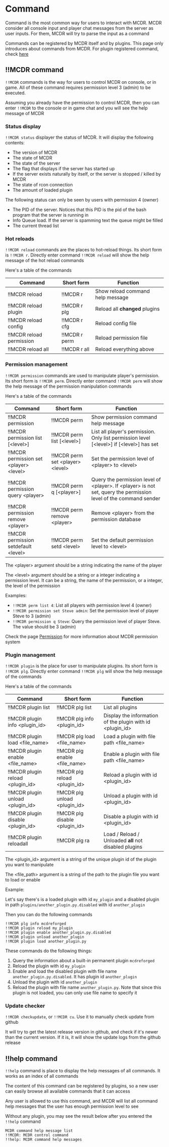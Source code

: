# Command

Command is the most common way for users to interact with MCDR. MCDR consider all console input and player chat messages from the server as user inputs. For them, MCDR will try to parse the input as a command

Commands can be registered by MCDR itself and by plugins. This page only introduces about commands from MCDR. For plugin registered command, check [here](plugin_dev/command)

## !!MCDR command

`!!MCDR` commands is the way for users to control MCDR on console, or in game. All of these command requires permission level 3 (admin) to be executed.

Assuming you already have the permission to control MCDR, then you can enter `!!MCDR` to the console or in game chat and you will see the help message of MCDR

### Status display

`!!MCDR status` displayer the status of MCDR. It will display the following contents:

- The version of MCDR
- The state of MCDR
- The state of the server
- The flag that displays if the server has started up
- If the server exists naturally by itself, or the server is stopped / killed by MCDR
- The state of rcon connection
- The amount of loaded plugin

The following status can only be seen by users with permission 4 (owner)

- The PID of the server. Notices that this PID is the pid of the bash program that the server is running in
- Info Queue load. If the server is spamming text the queue might be filled
- The current thread list


### Hot reloads

`!!MCDR reload` commands are the places to hot-reload things. Its short form is `!!MCDR r`. Directly enter command `!!MCDR reload` will show the help message of the hot reload commands

Here's a table of the commands

| Command | Short form | Function |
|---|---|---|
| !!MCDR reload | !!MCDR r | Show reload command help message |
| !!MCDR reload plugin | !!MCDR r plg | Reload all **changed** plugins  |
| !!MCDR reload config | !!MCDR r cfg | Reload config file |
| !!MCDR reload permission | !!MCDR r perm | Reload permission file |
| !!MCDR reload all | !!MCDR r all | Reload everything above |


### Permission management

`!!MCDR permission` commands are used to manipulate player's permission. Its short form is `!!MCDR perm`. Directly enter command `!!MCDR perm` will show the help message of the permission manipulation commands

Here's a table of the commands

| Command | Short form | Function |
|---|---|---|
| !!MCDR permission | !!MCDR perm | Show permission command help message |
| !!MCDR permission list \[<level\>\] | !!MCDR perm list \[<level\>\] | List all player's permission. Only list permission level \[<level\>\] if \[<level\>\] has set |
| !!MCDR permission set <player\> <level\> | !!MCDR perm set <player\> <level\> | Set the permission level of <player\> to <level\> |
| !!MCDR permission query <player\> | !!MCDR perm q \[<player\>\] | Query the permission level of <player\>. If <player\> is not set, query the permission level of the command sender |
| !!MCDR permission remove <player\> | !!MCDR perm remove <player\> | Remove <player\> from the permission database |
| !!MCDR permission setdefault <level\> | !!MCDR perm setd <level\> | Set the default permission level to <level\> |

The <player\> argument should be a string indicating the name of the player

The <level\> argument should be a string or a integer indicating a permission level. It can be a string, the name of the permission, or a integer, the level of the permission

Examples:

- `!!MCDR perm list 4`: List all players with permission level 4 (owner)
- `!!MCDR permission set Steve admin`: Set the permission level of player Steve to 3 (admin)
- `!!MCDR permission q Steve`: Query the permission level of player Steve. The value should be 3 (admin)

Check the page [Permission](permission.md) for more information about MCDR permission system

### Plugin management

`!!MCDR plugin` is the place for user to manipulate plugins. Its short form is `!!MCDR plg`. Directly enter command `!!MCDR plg` will show the help message of the commands

Here's a table of the commands

| Command | Short form | Function |
|---|---|---|
| !!MCDR plugin list | !!MCDR plg list | List all plugins |
| !!MCDR plugin info <plugin_id\> | !!MCDR plg info <plugin_id\> | Display the information of the plugin with id <plugin_id\> |
| !!MCDR plugin load <file_name\> | !!MCDR plg load <file_name\> | Load a plugin with file path <file_name\> |
| !!MCDR plugin enable <file_name\> | !!MCDR plg enable <file_name\> | Enable a plugin with file path <file_name\> |
| !!MCDR plugin reload <plugin_id\> | !!MCDR plg reload <plugin_id\> | Reload a plugin with id <plugin_id\> |
| !!MCDR plugin unload <plugin_id\> | !!MCDR plg unload <plugin_id\> | Unload a plugin with id <plugin_id\> |
| !!MCDR plugin disable <plugin_id\> | !!MCDR plg disable <plugin_id\> | Disable a plugin with id <plugin_id\> |
| !!MCDR plugin reloadall | !!MCDR plg ra | Load / Reload / Unloaded **all** not disabled plugins |

The <plugin_id\> argument is a string of the unique plugin id of the plugin you want to manipulate

The <file_path\> argument is a string of the path to the plugin file you want to load or enable

Example:

Let's say there's is a loaded plugin with id `my_plugin` and a disabled plugin in path `plugins/another_plugin.py.disabled` with id `another_plugin`

Then you can do the following commands

```
!!MCDR plg info mcdreforged
!!MCDR plugin reload my_plugin
!!MCDR plugin enable another_plugin.py.disabled
!!MCDR plugin unload another_plugin
!!MCDR plugin load another_plugin.py
```

These commands do the following things:

1. Query the information about a built-in permanent plugin `mcdreforged`
2. Reload the plugin with id `my_plugin`
3. Enable and load the disabled plugin with file name `another_plugin.py.disabled`. It has plugin id `another_plugin`
4. Unload the plugin with id `another_plugin`
5. Reload the plugin with file name `another_plugin.py`. Note that since this plugin is not loaded, you can only use file name to specify it

### Update checker

`!!MCDR checkupdate`, or `!!MCDR cu`. Use it to manually check update from github

It will try to get the latest release version in github, and check if it's newer than the current version. If it is, it will show the update logs from the github release

## !!help command

`!!help` command is place to display the help messages of all commands. It works as an index of all commands

The content of this command can be registered by plugins, so a new user can easily browse all available commands that it can access

Any user is allowed to use this command, and MCDR will list all command help messages that the user has enough permission level to see

Without any plugin, you may see the result below after you entered the `!!help` command

```
MCDR command help message list
!!MCDR: MCDR control command
!!help: MCDR command help messages
```
